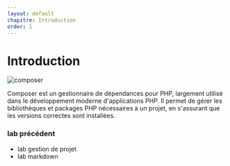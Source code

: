 ```yaml
---
layout: default
chapitre: Introduction
order: 1
---
```

# Introduction 
![composer](/lab-composer/1.introduction/images/composer.png)
<!-- note -->

Composer est un gestionnaire de dépendances pour PHP, largement utilisé dans le développement moderne d'applications PHP. Il permet de gérer les bibliothèques et packages PHP nécessaires à un projet, en s'assurant que les versions correctes sont installées.
### lab précédent  
- lab gestion de projet
- lab markdown 
<!-- new slide -->
